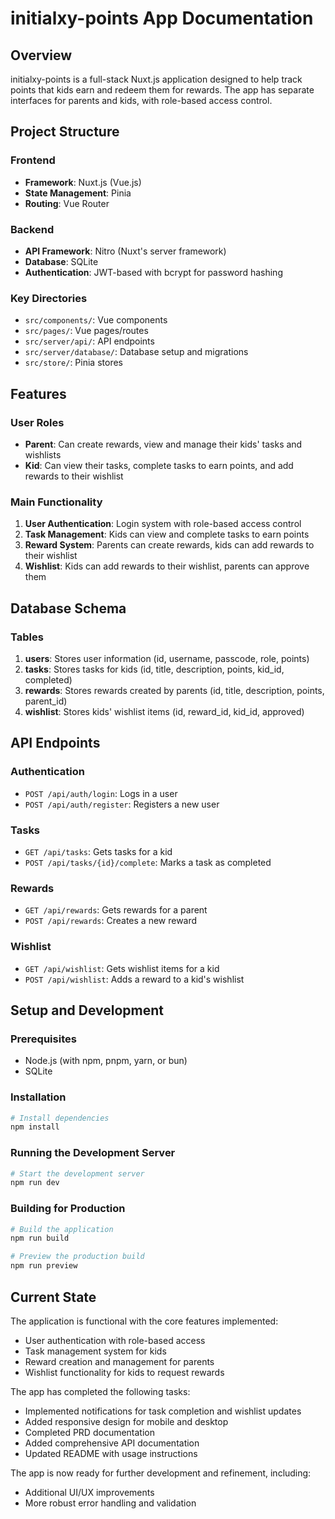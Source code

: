 # initialxy-points App Documentation

## Overview
initialxy-points is a full-stack Nuxt.js application designed to help track points that kids earn and redeem them for rewards. The app has separate interfaces for parents and kids, with role-based access control.

## Project Structure

### Frontend
- **Framework**: Nuxt.js (Vue.js)
- **State Management**: Pinia
- **Routing**: Vue Router

### Backend
- **API Framework**: Nitro (Nuxt's server framework)
- **Database**: SQLite
- **Authentication**: JWT-based with bcrypt for password hashing

### Key Directories
- `src/components/`: Vue components
- `src/pages/`: Vue pages/routes
- `src/server/api/`: API endpoints
- `src/server/database/`: Database setup and migrations
- `src/store/`: Pinia stores

## Features

### User Roles
- **Parent**: Can create rewards, view and manage their kids' tasks and wishlists
- **Kid**: Can view their tasks, complete tasks to earn points, and add rewards to their wishlist

### Main Functionality
1. **User Authentication**: Login system with role-based access control
2. **Task Management**: Kids can view and complete tasks to earn points
3. **Reward System**: Parents can create rewards, kids can add rewards to their wishlist
4. **Wishlist**: Kids can add rewards to their wishlist, parents can approve them

## Database Schema

### Tables
1. **users**: Stores user information (id, username, passcode, role, points)
2. **tasks**: Stores tasks for kids (id, title, description, points, kid_id, completed)
3. **rewards**: Stores rewards created by parents (id, title, description, points, parent_id)
4. **wishlist**: Stores kids' wishlist items (id, reward_id, kid_id, approved)

## API Endpoints

### Authentication
- `POST /api/auth/login`: Logs in a user
- `POST /api/auth/register`: Registers a new user

### Tasks
- `GET /api/tasks`: Gets tasks for a kid
- `POST /api/tasks/{id}/complete`: Marks a task as completed

### Rewards
- `GET /api/rewards`: Gets rewards for a parent
- `POST /api/rewards`: Creates a new reward

### Wishlist
- `GET /api/wishlist`: Gets wishlist items for a kid
- `POST /api/wishlist`: Adds a reward to a kid's wishlist

## Setup and Development

### Prerequisites
- Node.js (with npm, pnpm, yarn, or bun)
- SQLite

### Installation
```bash
# Install dependencies
npm install
```

### Running the Development Server
```bash
# Start the development server
npm run dev
```

### Building for Production
```bash
# Build the application
npm run build

# Preview the production build
npm run preview
```

## Current State
The application is functional with the core features implemented:
- User authentication with role-based access
- Task management system for kids
- Reward creation and management for parents
- Wishlist functionality for kids to request rewards

The app has completed the following tasks:
- Implemented notifications for task completion and wishlist updates
- Added responsive design for mobile and desktop
- Completed PRD documentation
- Added comprehensive API documentation
- Updated README with usage instructions

The app is now ready for further development and refinement, including:
- Additional UI/UX improvements
- More robust error handling and validation